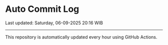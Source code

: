 # Auto Commit Log

Last updated: Saturday, 06-09-2025 20:16 WIB

---

This repository is automatically updated every hour using GitHub Actions.
